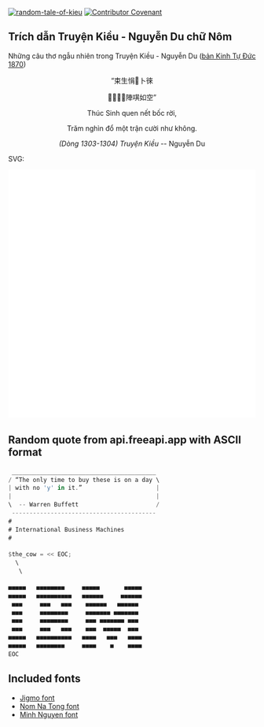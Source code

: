 [![random-tale-of-kieu](https://github.com/huuquyet/random-tale-of-kieu/actions/workflows/random-tale-of-kieu.yml/badge.svg)](https://github.com/huuquyet/random-tale-of-kieu/actions/workflows/random-tale-of-kieu.yml)
[![Contributor Covenant](https://img.shields.io/badge/Contributor%20Covenant-2.1-4baaaa.svg)](.github/CODE_OF_CONDUCT.md "Contributor Covenant 2.1")

## Trích dẫn Truyện Kiều - Nguyễn Du chữ Nôm

Những câu thơ ngẫu nhiên trong Truyện Kiều - Nguyễn Du ([bản Kinh Tự Đức 1870](https://vi.wikisource.org/wiki/Truy%E1%BB%87n_Ki%E1%BB%81u_(b%E1%BA%A3n_Kinh_T%E1%BB%B1_%C4%90%E1%BB%A9c_1870)))

<div align="center">
<!-- START_KIEU -->
      <p class="nom">“束生悁󰞺卜徠</p>
      <p class="nom">𤾓𠦳覩󰜋陣唭如空”</p>
      <p class="quocngu">Thúc Sinh quen nết bốc rời,</p>
      <p class="quocngu">Trăm nghìn đổ một trận cười như không.</p>
      <p class="author"><i>(Dòng 1303-1304) Truyện Kiều</i> -- Nguyễn Du</p>
<!-- END_KIEU -->
</div>

SVG:

<div align="center">
  <img src="./assets/random-kieu.svg" alt="The Tale of Kieu - Nguyen Du">
</div>

## Random quote from api.freeapi.app with ASCII format

<!-- START_QUOTE -->
```rust
 _________________________________________
/ “The only time to buy these is on a day \
| with no 'y' in it.”                     |
|                                         |
\  -- Warren Buffett                      /
 -----------------------------------------
#
# International Business Machines
#

$the_cow = << EOC;
  \
   \

■■■■■   ■■■■■■■■     ■■■■■       ■■■■■
■■■■■   ■■■■■■■■■■   ■■■■■■     ■■■■■■
 ■■■     ■■■   ■■■    ■■■■■■   ■■■■■■
 ■■■     ■■■■■■■■     ■■■■■■■ ■■■■■■■
 ■■■     ■■■■■■■■     ■■■ ■■■■■■■ ■■■
 ■■■     ■■■   ■■■    ■■■  ■■■■■  ■■■
■■■■■   ■■■■■■■■■■   ■■■■   ■■■   ■■■■
■■■■■   ■■■■■■■■     ■■■■    ■    ■■■■
EOC

```
<!-- END_QUOTE -->

## Included fonts

- [Jigmo font](https://github.com/kamichikoichi/jigmo)
- [Nom Na Tong font](https://github.com/nomfoundation/font)
- [Minh Nguyen font](https://github.com/TKYKmori/Minh-Nguyen)

